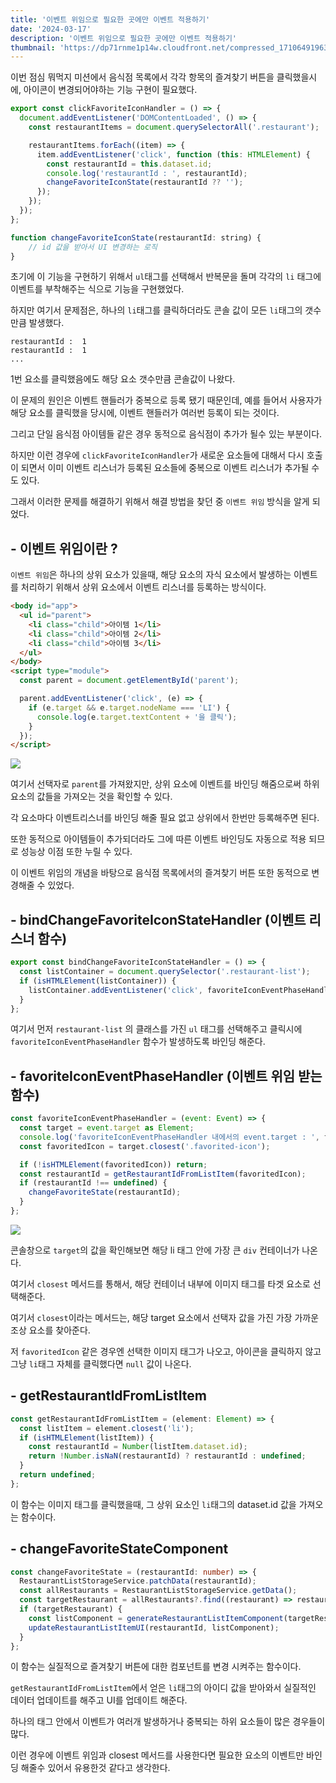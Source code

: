 ```yaml
---
title: '이벤트 위임으로 필요한 곳에만 이벤트 적용하기'
date: '2024-03-17'
description: '이벤트 위임으로 필요한 곳에만 이벤트 적용하기'
thumbnail: 'https://dp71rnme1p14w.cloudfront.net/compressed_1710649196375--.png'
---
```


이번 점심 뭐먹지 미션에서 음식점 목록에서 각각 항목의 즐겨찾기 버튼을 클릭했을시에, 아이콘이 변경되어야하는 기능 구현이 필요했다.

```javascript
export const clickFavoriteIconHandler = () => {
  document.addEventListener('DOMContentLoaded', () => {
    const restaurantItems = document.querySelectorAll('.restaurant');

    restaurantItems.forEach((item) => {
      item.addEventListener('click', function (this: HTMLElement) {
        const restaurantId = this.dataset.id;
        console.log('restaurantId : ', restaurantId);
        changeFavoriteIconState(restaurantId ?? '');
      });
    });
  });
};

function changeFavoriteIconState(restaurantId: string) {
    // id 값을 받아서 UI 변경하는 로직
}
```

초기에 이 기능을 구현하기 위해서 `ul`태그를 선택해서 반복문을 돌며 각각의 `li` 태그에 이벤트를 부착해주는 식으로 기능을 구현했었다.

하지만 여기서 문제점은, 하나의 `li`태그를 클릭하더라도 콘솔 값이 모든 `li`태그의 갯수만큼 발생했다.

```
restaurantId :  1
restaurantId :  1
...
```

1번 요소를 클릭했음에도 해당 요소 갯수만큼 콘솔값이 나왔다.

이 문제의 원인은 이벤트 핸들러가 중복으로 등록 됐기 때문인데, 예를 들어서 사용자가 해당 요소를 클릭했을 당시에, 이벤트 핸들러가 여러번 등록이 되는 것이다.

그리고 단일 음식점 아이템들 같은 경우 동적으로 음식점이 추가가 될수 있는 부분이다.

하지만 이런 경우에 `clickFavoriteIconHandler`가 새로운 요소들에 대해서 다시 호출이 되면서 이미 이벤트 리스너가 등록된 요소들에 중복으로 이벤트 리스너가 추가될 수도 있다.

그래서 이러한 문제를 해결하기 위해서 해결 방법을 찾던 중 `이벤트 위임` 방식을 알게 되었다.

## - 이벤트 위임이란 ?

`이벤트 위임`은 하나의 상위 요소가 있을때, 해당 요소의 자식 요소에서 발생하는 이벤트를 처리하기 위해서 상위 요소에서 이벤트 리스너를 등록하는 방식이다.

```html
<body id="app">
  <ul id="parent">
    <li class="child">아이템 1</li>
    <li class="child">아이템 2</li>
    <li class="child">아이템 3</li>
  </ul>
</body>
<script type="module">
  const parent = document.getElementById('parent');

  parent.addEventListener('click', (e) => {
    if (e.target && e.target.nodeName === 'LI') {
      console.log(e.target.textContent + '을 클릭');
    }
  });
</script>
```

![](https://dp71rnme1p14w.cloudfront.net/compressed_1710645592135--2024-03-17-12.19.49.png)

여기서 선택자로 `parent`를 가져왔지만, 상위 요소에 이벤트를 바인딩 해줌으로써 하위 요소의 값들을 가져오는 것을 확인할 수 있다.

각 요소마다 이벤트리스너를 바인딩 해줄 필요 없고 상위에서 한번만 등록해주면 된다.

또한 동적으로 아이템들이 추가되더라도 그에 따른 이벤트 바인딩도 자동으로 적용 되므로 성능상 이점 또한 누릴 수 있다.

이 이벤트 위임의 개념을 바탕으로 음식점 목록에서의 즐겨찾기 버튼 또한 동적으로 변경해줄 수 있었다.

## - bindChangeFavoriteIconStateHandler (이벤트 리스너 함수)

```typescript
export const bindChangeFavoriteIconStateHandler = () => {
  const listContainer = document.querySelector('.restaurant-list');
  if (isHTMLElement(listContainer)) {
    listContainer.addEventListener('click', favoriteIconEventPhaseHandler);
  }
};
```

여기서 먼저 `restaurant-list` 의 클래스를 가진 `ul` 태그를 선택해주고 클릭시에 `favoriteIconEventPhaseHandler` 함수가 발생하도록 바인딩 해준다.

## - favoriteIconEventPhaseHandler (이벤트 위임 받는 함수)

```javascript
const favoriteIconEventPhaseHandler = (event: Event) => {
  const target = event.target as Element;
  console.log('favoriteIconEventPhaseHandler 내에서의 event.target : ', target);
  const favoritedIcon = target.closest('.favorited-icon');

  if (!isHTMLElement(favoritedIcon)) return;
  const restaurantId = getRestaurantIdFromListItem(favoritedIcon);
  if (restaurantId !== undefined) {
    changeFavoriteState(restaurantId);
  }
};
```

![](https://dp71rnme1p14w.cloudfront.net/compressed_1710647556890--2024-03-17-12.52.32.png)

콘솔창으로 `target`의 값을 확인해보면 해당 li 태그 안에 가장 큰 `div` 컨테이너가 나온다.

여기서 `closest` 메서드를 통해서, 해당 컨테이너 내부에 이미지 태그를 타겟 요소로 선택해준다.

여기서 `closest`이라는 메서드는, 해당 target 요소에서 선택자 값을 가진 가장 가까운 조상 요소를 찾아준다.

저 `favoritedIcon` 같은 경우엔 선택한 이미지 태그가 나오고, 아이콘을 클릭하지 않고 그냥 `li`태그 자체를 클릭했다면 `null` 값이 나온다.

## - getRestaurantIdFromListItem

```typescript
const getRestaurantIdFromListItem = (element: Element) => {
  const listItem = element.closest('li');
  if (isHTMLElement(listItem)) {
    const restaurantId = Number(listItem.dataset.id);
    return !Number.isNaN(restaurantId) ? restaurantId : undefined;
  }
  return undefined;
};
```

이 함수는 이미지 태그를 클릭했을때, 그 상위 요소인 `li`태그의 dataset.id 값을 가져오는 함수이다.

## - changeFavoriteStateComponent

```typescript
const changeFavoriteState = (restaurantId: number) => {
  RestaurantListStorageService.patchData(restaurantId);
  const allRestaurants = RestaurantListStorageService.getData();
  const targetRestaurant = allRestaurants?.find((restaurant) => restaurant.id === restaurantId);
  if (targetRestaurant) {
    const listComponent = generateRestaurantListItemComponent(targetRestaurant);
    updateRestaurantListItemUI(restaurantId, listComponent);
  }
};
```

이 함수는 실질적으로 즐겨찾기 버튼에 대한 컴포넌트를 변경 시켜주는 함수이다.

`getRestaurantIdFromListItem`에서 얻은 `li`태그의 아이디 값을 받아와서 실질적인 데이터 업데이트를 해주고 UI를 업데이트 해준다.

하나의 태그 안에서 이벤트가 여러개 발생하거나 중복되는 하위 요소들이 많은 경우들이 많다.

이런 경우에 이벤트 위임과 closest 메서드를 사용한다면 필요한 요소의 이벤트만 바인딩 해줄수 있어서 유용한것 같다고 생각한다.
